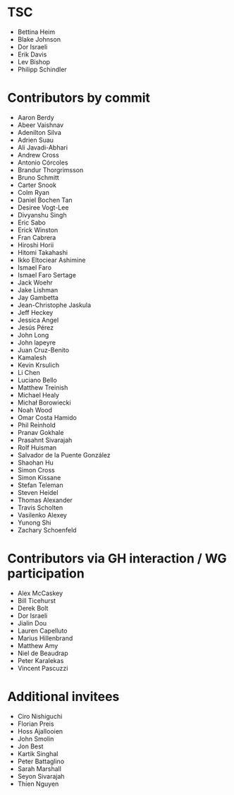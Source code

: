 # TSC

- Bettina Heim
- Blake Johnson
- Dor Israeli
- Erik Davis
- Lev Bishop
- Philipp Schindler

# Contributors by commit

- Aaron Berdy
- Abeer Vaishnav
- Adenilton Silva
- Adrien Suau
- Ali Javadi-Abhari
- Andrew Cross
- Antonio Córcoles 
- Brandur Thorgrimsson
- Bruno Schmitt
- Carter Snook
- Colm Ryan
- Daniel Bochen Tan
- Desiree Vogt-Lee
- Divyanshu Singh
- Eric Sabo
- Erick Winston
- Fran Cabrera
- Hiroshi Horii
- Hitomi Takahashi
- Ikko Eltociear Ashimine
- Ismael Faro
- Ismael Faro Sertage
- Jack Woehr
- Jake Lishman
- Jay Gambetta
- Jean-Christophe Jaskula
- Jeff Heckey
- Jessica Angel
- Jesús Pérez
- John Long
- John lapeyre
- Juan Cruz-Benito
- Kamalesh
- Kevin Krsulich
- Li Chen
- Luciano Bello
- Matthew Treinish
- Michael Healy
- Michał Borowiecki
- Noah Wood
- Omar Costa Hamido
- Phil Reinhold
- Pranav Gokhale
- Prasahnt Sivarajah
- Rolf Huisman
- Salvador de la Puente González
- Shaohan Hu
- Simon Cross
- Simon Kissane
- Stefan Teleman
- Steven Heidel
- Thomas Alexander
- Travis Scholten
- Vasilenko Alexey
- Yunong Shi
- Zachary Schoenfeld

# Contributors via GH interaction / WG participation

- Alex McCaskey
- Bill Ticehurst
- Derek Bolt
- Dor Israeli
- Jialin Dou
- Lauren Capelluto
- Marius Hillenbrand
- Matthew Amy
- Niel de Beaudrap
- Peter Karalekas
- Vincent Pascuzzi

# Additional invitees

- Ciro Nishiguchi
- Florian Preis
- Hoss Ajallooien
- John Smolin
- Jon Best
- Kartik Singhal
- Peter Battaglino
- Sarah Marshall
- Seyon Sivarajah
- Thien Nguyen


